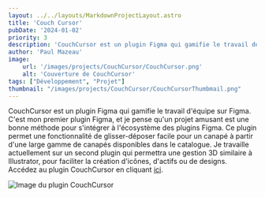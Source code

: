 ```yaml
---
layout: ../../layouts/MarkdownProjectLayout.astro
title: 'Couch Cursor'
pubDate: '2024-01-02'
priority: 3
description: 'CouchCursor est un plugin Figma qui gamifie le travail déquipe sur Figma. Cest mon premier plugin Figma, et je crois quun projet amusant est une bonne approche pour entrer dans lécosystème des plugins Figma.'
author: 'Paul Mazeau'
image:
    url: '/images/projects/CouchCursor/CouchCursor.png'
    alt: 'Couverture de CouchCursor'
tags: ["Développement", "Projet"]
thumbnail: "/images/projects/CouchCursor/CouchCursorThumbmail.png"
---
```

CouchCursor est un plugin Figma qui gamifie le travail d'équipe sur Figma. C'est mon premier plugin Figma, et je pense qu'un projet amusant est une bonne méthode pour s'intégrer à l'écosystème des plugins Figma. Ce plugin permet une fonctionnalité de glisser-déposer facile pour un canapé à partir d'une large gamme de canapés disponibles dans le catalogue. Je travaille actuellement sur un second plugin qui permettra une gestion 3D similaire à Illustrator, pour faciliter la création d'icônes, d'actifs ou de designs. Accédez au plugin CouchCursor en cliquant [ici](https://www.figma.com/community/plugin/1312800713912459298/couchcursor).

<img src="/images/projects/CouchCursor/CouchCursor.png" alt="Image du plugin CouchCursor" class="blog-content-image"/>
